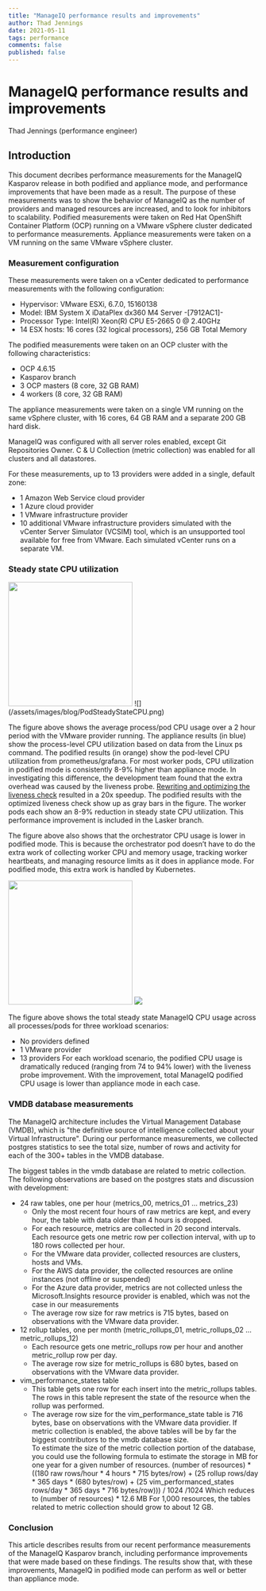```yaml
---
title: "ManageIQ performance results and improvements"
author: Thad Jennings
date: 2021-05-11
tags: performance
comments: false
published: false
---
```



# ManageIQ performance results and improvements

Thad Jennings (performance engineer)


## Introduction

This document decribes performance measurements for the ManageIQ Kasparov release in both podified and appliance mode, and performance improvements that have been made as a result.  The purpose of these measurements was to show the behavior of ManageIQ as the number of providers and managed resources are increased, and to look for inhibitors to scalability.  Podified measurements were taken on Red Hat OpenShift Container Platform (OCP) running on a VMware vSphere cluster dedicated to performance measurements.  Appliance measurements were taken on a VM running on the same VMware vSphere cluster.  

### Measurement configuration

These measurements were taken on a vCenter dedicated to performance measurements with the following configuration:
* Hypervisor:		VMware ESXi, 6.7.0, 15160138
* Model:			IBM System X iDataPlex dx360 M4 Server -[7912AC1]-
* Processor Type:		Intel(R) Xeon(R) CPU E5-2665 0 @ 2.40GHz
* 14 ESX hosts: 		16 cores (32 logical processors), 256 GB Total Memory

The podified measurements were taken on an OCP cluster with the following characteristics:
* OCP 4.6.15
* Kasparov branch
* 3 OCP masters (8 core, 32 GB RAM)
* 4 workers (8 core, 32 GB RAM)

The appliance measurements were taken on a single VM running on the same vSphere cluster, with 16 cores, 64 GB RAM and a separate 200 GB hard disk.

ManageIQ was configured with all server roles enabled, except Git Repositories Owner.  C & U Collection (metric collection) was enabled for all clusters and all datastores.

For these measurements, up to 13 providers were added in a single, default zone:
* 1 Amazon Web Service cloud provider
* 1 Azure cloud provider
* 1 VMware infrastructure provider
* 10 additional VMware infrastructure providers simulated with the vCenter Server Simulator (VCSIM) tool, which is an unsupported tool available for free from VMware.  Each simulated vCenter runs on a separate VM.  

### Steady state CPU utilization
<img src="/assets/images/blog/PodSteadyStateCPU.png" width="250">
![](/assets/images/blog/PodSteadyStateCPU.png)

The figure above shows the average process/pod CPU usage over a 2 hour period with the VMware provider running.  The appliance results (in blue) show the process-level CPU utilization based on data from the Linux ps command.   The podified results (in orange) show the pod-level CPU utilization from prometheus/grafana.  For most worker pods, CPU utilization in podified mode is consistently 8-9% higher than appliance mode.  In investigating this difference, the development team found that the extra overhead was caused by the liveness probe.  [Rewriting and optimizing the liveness check](https://github.com/ManageIQ/manageiq/pull/688) resulted in a 20x speedup.  The podified results with the optimized liveness check show up as gray bars in the figure.  The worker pods each show an 8-9% reduction in steady state CPU utilization.  This performance improvement is included in the Lasker branch. 

The figure above also shows that the orchestrator CPU usage is lower in podified mode.  This is because the orchestrator pod doesn’t have to do the extra work of collecting worker CPU and memory usage, tracking worker heartbeats, and managing resource limits as it does in appliance mode.  For podified mode, this extra work is handled by Kubernetes.

 <img src="/assets/images/blog/TotalSteadyStateCPU.png" width="250"></a>
![](/assets/images/blog/TotalSteadyStateCPU.png)

The figure above shows the total steady state ManageIQ CPU usage across all processes/pods for three workload scenarios:
* No providers defined
* 1 VMware provider
* 13 providers
For each workload scenario, the podified CPU usage is dramatically reduced (ranging from 74 to 94% lower) with the liveness probe improvement.  With the improvement, total ManageIQ podified CPU usage is lower than appliance mode in each case.

### VMDB database measurements
The ManageIQ architecture includes the Virtual Management Database (VMDB), which is "the definitive source of intelligence collected about your Virtual Infrastructure".  During our performance measurements, we collected postgres statistics to see the total size, number of rows and activity for each of the 300+ tables in the VMDB database.

The biggest tables in the vmdb database are related to metric collection.  The following observations are based on the postgres stats and discussion with development:
* 24 raw tables, one per hour (metrics_00, metrics_01 … metrics_23)
  * Only the most recent four hours of raw metrics are kept, and every hour, the table with data older than 4 hours is dropped.
  * For each resource, metrics are collected in 20 second intervals.  Each resource gets one metric row per collection interval, with up to 180 rows collected per hour.  
  * For the VMware data provider, collected resources are clusters, hosts and VMs.  
  * For the AWS data provider, the collected resources are online instances (not offline or suspended)
  * For the Azure data provider, metrics are not collected unless the Microsoft.Insights resource provider is enabled, which was not the case in our measurements
  * The average row size for raw metrics is 715 bytes, based on observations with the VMware data provider.
* 12 rollup tables, one per month (metric_rollups_01, metric_rollups_02 … metric_rollups_12)
  * Each resource gets one metric_rollups row per hour and another metric_rollup row per day.
  * The average row size for metric_rollups is 680 bytes, based on observations with the VMware data provider.
* vim_performance_states table
  * This table gets one row for each insert into the metric_rollups tables.  The rows in this table represent the state of the resource when the rollup was performed. 
  * The average row size for the vim_performance_state table is 716 bytes, base on observations with the VMware data providier.
If metric collection is enabled, the above tables will be by far the biggest contributors to the vmdb database size.  
To estimate the size of the metric collection portion of the database, you could use the following formula to estimate the storage in MB for one year for a given number of resources.
 (number of resources) * ((180 raw rows/hour * 4 hours * 715 bytes/row) +  (25 rollup rows/day  * 365 days * (680 bytes/row) + (25 vim_performanced_states rows/day * 365 days * 716 bytes/row))) / 1024 /1024
Which reduces to 
 (number of resources) * 12.6 MB 
For 1,000 resources, the tables related to metric collection should grow to about 12 GB.

### Conclusion
This article describes results from our recent performance measurements of the ManageIQ Kasparov branch, including performance improvements that were made based on these findings.  The results show that, with these improvements, ManageIQ in podified mode can perform as well or better than appliance mode.
